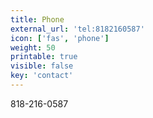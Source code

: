 ```yaml
---
title: Phone
external_url: 'tel:8182160587'
icon: ['fas', 'phone']
weight: 50
printable: true
visible: false
key: 'contact'
---
```

818-216-0587
